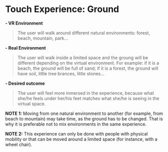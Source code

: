# **Touch Experience: Ground**
**- VR Environment**
> The user will walk around different natural environments: forest, beach, mountain, park...

**- Real Environment**
> The user will walk inside a limited space and the groung will be different depending on the virtual environment. For example: if it is a beach, the ground will be full of sand; if it is a forest, the ground will have soil, little tree brances, little stones... 

**- Desired outcome**
> The user will feel more inmersed in the experience, because what she/he feels under her/his feet matches what she/he is seeing in the virtual space. 

**NOTE 1:** Moving from one natural environment to another (for example, from beach to mountain) may take time, as the ground has to be changed. That is why it is preferable not to mix environments in the same experience. 

**NOTE 2:** This experience can only be done with people with physical mobility or that can be moved around a limited space (for instance, with a wheel chair). 